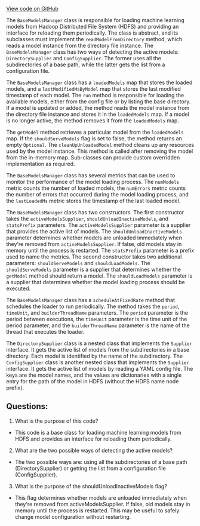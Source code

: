 [View code on GitHub](https://github.com/misbahsy/the-algorithm/src/java/com/twitter/search/common/util/ml/models_manager/BaseModelsManager.java)

The `BaseModelsManager` class is responsible for loading machine learning models from Hadoop Distributed File System (HDFS) and providing an interface for reloading them periodically. The class is abstract, and its subclasses must implement the `readModelFromDirectory` method, which reads a model instance from the directory file instance. The `BaseModelsManager` class has two ways of detecting the active models: `DirectorySupplier` and `ConfigSupplier`. The former uses all the subdirectories of a base path, while the latter gets the list from a configuration file. 

The `BaseModelsManager` class has a `loadedModels` map that stores the loaded models, and a `lastModifiedMsByModel` map that stores the last modified timestamp of each model. The `run` method is responsible for loading the available models, either from the config file or by listing the base directory. If a model is updated or added, the method reads the model instance from the directory file instance and stores it in the `loadedModels` map. If a model is no longer active, the method removes it from the `loadedModels` map. 

The `getModel` method retrieves a particular model from the `loadedModels` map. If the `shouldServeModels` flag is set to false, the method returns an empty `Optional`. The `cleanUpUnloadedModel` method cleans up any resources used by the model instance. This method is called after removing the model from the in-memory map. Sub-classes can provide custom overridden implementation as required.

The `BaseModelsManager` class has several metrics that can be used to monitor the performance of the model loading process. The `numModels` metric counts the number of loaded models, the `numErrors` metric counts the number of errors that occurred during the model loading process, and the `lastLoadedMs` metric stores the timestamp of the last loaded model. 

The `BaseModelsManager` class has two constructors. The first constructor takes the `activeModelsSupplier`, `shouldUnloadInactiveModels`, and `statsPrefix` parameters. The `activeModelsSupplier` parameter is a supplier that provides the active list of models. The `shouldUnloadInactiveModels` parameter determines whether models are unloaded immediately when they're removed from `activeModelsSupplier`. If false, old models stay in memory until the process is restarted. The `statsPrefix` parameter is a prefix used to name the metrics. The second constructor takes two additional parameters: `shouldServeModels` and `shouldLoadModels`. The `shouldServeModels` parameter is a supplier that determines whether the `getModel` method should return a model. The `shouldLoadModels` parameter is a supplier that determines whether the model loading process should be executed.

The `BaseModelsManager` class has a `scheduleAtFixedRate` method that schedules the loader to run periodically. The method takes the `period`, `timeUnit`, and `builderThreadName` parameters. The `period` parameter is the period between executions, the `timeUnit` parameter is the time unit of the period parameter, and the `builderThreadName` parameter is the name of the thread that executes the loader. 

The `DirectorySupplier` class is a nested class that implements the `Supplier` interface. It gets the active list of models from the subdirectories in a base directory. Each model is identified by the name of the subdirectory. The `ConfigSupplier` class is another nested class that implements the `Supplier` interface. It gets the active list of models by reading a YAML config file. The keys are the model names, and the values are dictionaries with a single entry for the path of the model in HDFS (without the HDFS name node prefix).
## Questions: 
 1. What is the purpose of this code?
- This code is a base class for loading machine learning models from HDFS and provides an interface for reloading them periodically.

2. What are the two possible ways of detecting the active models?
- The two possible ways are: using all the subdirectories of a base path (DirectorySupplier) or getting the list from a configuration file (ConfigSupplier).

3. What is the purpose of the shouldUnloadInactiveModels flag?
- This flag determines whether models are unloaded immediately when they're removed from activeModelsSupplier. If false, old models stay in memory until the process is restarted. This may be useful to safely change model configuration without restarting.